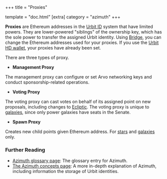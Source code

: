 +++
title = "Proxies"

template = "doc.html"
[extra]
category = "azimuth"
+++

**Proxies** are Ethereum addresses in the [Urbit ID](/reference/glossary/azimuth)
system that have limited powers. They are lower-powered "siblings" of the
ownership key, which has the sole power to transfer the assigned Urbit identity.
Using [Bridge](/reference/glossary/bridge), you can change the Ethereum addresses
used for your proxies. If you use the [Urbit HD
wallet](/reference/glossary/hdwallet), your proxies have already been set.

There are three types of proxy.

- **Management Proxy**

The management proxy can configure or set Arvo networking keys and conduct sponsorship-related operations.

- **Voting Proxy**

The voting proxy can cast votes on behalf of its assigned point on new proposals, including changes to [Ecliptic](/reference/glossary/ecliptic). The voting proxy is unique to [galaxies](/reference/glossary/galaxy), since only power galaxies have seats in the Senate.

- **Spawn Proxy**

Creates new child points given Ethereum address. For [stars](/reference/glossary/stars) and [galaxies](/reference/glossary/galaxy) only.


### Further Reading

- [Azimuth glossary page](/reference/glossary/azimuth): The glossary entry for Azimuth.
- [The Azimuth concepts page](/docs/azimuth/advanced-azimuth-tools): A more in-depth explanation of Azimuth, including information the storage of Urbit identities.
